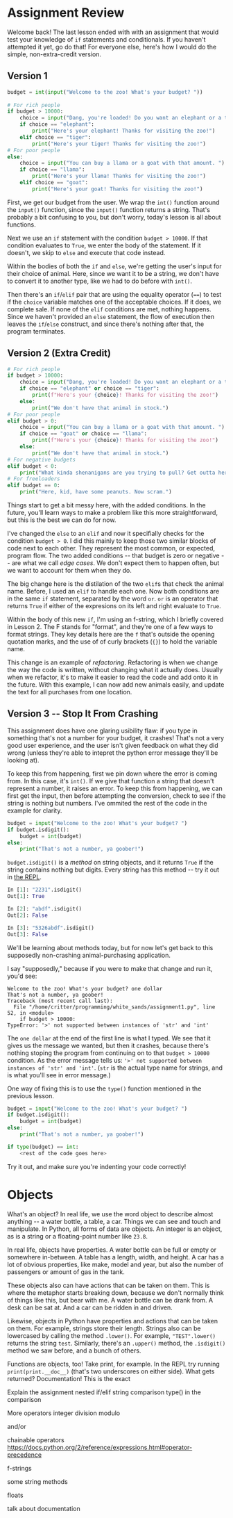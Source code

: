 # Assignment Review
Welcome back! The last lesson ended with with an assignment that would test your knowledge of `if` statements and conditionals. If you haven't attempted it yet, go do that! For everyone else, here's how I would do the simple, non-extra-credit version.

## Version 1
```python
budget = int(input("Welcome to the zoo! What's your budget? "))  
  
# For rich people  
if budget > 10000:  
    choice = input("Dang, you're loaded! Do you want an elephant or a tiger? ")  
    if choice == "elephant":  
        print("Here's your elephant! Thanks for visiting the zoo!")  
    elif choice == "tiger":  
        print("Here's your tiger! Thanks for visiting the zoo!")  
# For poor people  
else:  
    choice = input("You can buy a llama or a goat with that amount. ")  
    if choice == "llama":  
        print("Here's your llama! Thanks for visiting the zoo!")  
    elif choice == "goat":  
        print("Here's your goat! Thanks for visiting the zoo!")
```

First, we get our budget from the user. We wrap the `int()` function around the `input()` function, since the `input()` function returns a string. That's probably a bit confusing to you, but don't worry, today's lesson is all about functions.

Next we use an `if` statement with the condition `budget > 10000`. If that condition evaluates to `True`, we enter the body of the statement. If it doesn't, we skip to `else` and execute that code instead.

Within the bodies of both the `if` and `else`, we're getting the user's input for their choice of animal. Here, since we want it to be a string, we don't have to convert it to another type, like we had to do before with `int()`. 

Then there's an `if`/`elif` pair that are using the equality operator (`==`) to test if the `choice` variable matches one of the acceptable choices. If it does, we complete sale. If none of the `elif` conditions are met, nothing happens. Since we haven't provided an `else` statement, the flow of execution then leaves the `if`/`else` construct, and since there's nothing after that, the program terminates. 

## Version 2 (Extra Credit)

```python
# For rich people  
if budget > 10000:  
    choice = input("Dang, you're loaded! Do you want an elephant or a tiger? ")  
    if choice == "elephant" or choice == "tiger":  
        print(f"Here's your {choice}! Thanks for visiting the zoo!")  
    else:  
        print("We don't have that animal in stock.")  
# For poor people  
elif budget > 0:  
    choice = input("You can buy a llama or a goat with that amount. ")  
    if choice == "goat" or choice == "llama":  
        print(f"Here's your {choice}! Thanks for visiting the zoo!")  
    else:  
        print("We don't have that animal in stock.")  
# For negative budgets  
elif budget < 0:  
    print("What kinda shenanigans are you trying to pull? Get outta here!")  
# For freeloaders  
elif budget == 0:  
    print("Here, kid, have some peanuts. Now scram.")
```

Things start to get a bit messy here, with the added conditions. In the future, you'll learn ways to make a problem like this more straightforward, but this is the best we can do for now.

I've changed the `else` to an `elif` and now it specifially checks for the condition `budget > 0`. I did this mainly to keep those two similar blocks of code next to each other. They represent the most common, or expected, program flow. The two added conditions -- that budget is zero or negative -- are what we call *edge cases*. We don't expect them to happen often, but we want to account for them when they do.

The big change here is the distilation of the two `elif`s that check the animal name. Before, I used an `elif` to handle each one. Now both conditions are in the same `if` statement, separated by the word `or`. `or` is an operator that returns `True` if either of the expresions on its left and right evaluate to `True`.

Within the body of this new `if`, I'm using an f-string, which I briefly covered in Lesson 2. The F stands for "format", and they're one of a few ways to format strings. They key details here are the `f` that's outside the opening quotation marks, and the use of of curly brackets (`{}`) to hold the variable name. 

This change is an example of *refactoring*. Refactoring is when we change the way the code is written, without changing what it actually does. Usually when we refactor, it's to make it easier to read the code and add onto it in the future. With this example, I can now add new animals easily, and update the text for all purchases from one location.

## Version 3 -- Stop It From Crashing
This assignment does have one glaring usibility flaw: if you type in something that's not a number for your budget, it crashes! That's not a very good user experience, and the user isn't given feedback on what they did wrong (unless they're able to intepret the python error message they'll be looking at).

To keep this from happening, first we pin down where the error is coming from. In this case, it's `int()`. If we give that function a string that doesn't represent a number,  it raises an error. To keep this from happening, we can first get the input, then before attempting the conversion, check to see if the string is nothing but numbers. I've ommited the rest of the code in the example for clarity.

```python
budget = input("Welcome to the zoo! What's your budget? ")  
if budget.isdigit():  
    budget = int(budget)  
else:  
    print("That's not a number, ya goober!")
```

`budget.isdigit()` is a *method* on string objects, and it returns `True` if the string contains nothing but digits. Every string has this method -- try it out in [the REPL](https://www.pythonanywhere.com/try-ipython/).

```python
In [1]: "2231".isdigit()
Out[1]: True

In [2]: "abdf".isdigit()
Out[2]: False

In [3]: "5326abdf".isdigit()
Out[3]: False
```

We'll be learning about methods today, but for now let's get back to this supposedly non-crashing animal-purchasing application.

I say "supposedly," because if you were to make that change and run it, you'd see:
```
Welcome to the zoo! What's your budget? one dollar
That's not a number, ya goober!
Traceback (most recent call last):
  File "/home/critter/programming/white_sands/assignment1.py", line 52, in <module>
    if budget > 10000:
TypeError: '>' not supported between instances of 'str' and 'int'
```

The `one dollar` at the end of the first line is what I typed. We see that it gives us the message we wanted, but then it crashes, because there's nothing stoping the program from continuing on to that `budget > 10000` condition. As the error message tells us: `'>' not supported between instances of 'str' and 'int'`.  (`str` is the actual type name for strings, and is what you'll see in error message.)

One way of fixing this is to use the `type()` function mentioned in the previous lesson.

```python
budget = input("Welcome to the zoo! What's your budget? ")  
if budget.isdigit():  
    budget = int(budget)  
else:  
    print("That's not a number, ya goober!")

if type(budget) == int:
	<rest of the code goes here>
```

Try it out, and make sure you're indenting your code correctly!

# Objects
What's an object? In real life, we use the word object to describe almost anything -- a water bottle, a table, a car. Things we can see and touch and manipulate. In Python, all forms of data are objects. An integer is an object, as is a string or a floating-point number like `23.8`.

In real life, objects have properties. A water bottle can be full or empty or somewhere in-between. A table has a length, width, and height. A car has a lot of obvious properties, like make, model and year, but also the number of passengers or amount of gas in the tank.

These objects also can have actions that can be taken on them. This is where the metaphor starts breaking down, because we don't normally think of things like this, but bear with me. A water bottle can be drank from. A desk can be sat at. And a car can be ridden in and driven. 

Likewise, objects in Python have properties and actions that can be taken on them. For example, strings store their length. Strings also can be lowercased by calling the method `.lower()`. For example, `"TEST".lower()` returns the string `test`. Similarly, there's an `.upper()` method, the `.isdigit()` method we saw before, and a bunch of others.

Functions are objects, too! Take print, for example. In the REPL try running `print(print.__doc__)` (that's two underscores on either side). What gets returned? Documentation! This is the exact

Explain the assignment
nested if/elif
string comparison
type() in the comparison

More operators 
integer division
modulo

and/or

chainable operators
https://docs.python.org/2/reference/expressions.html#operator-precedence

f-strings

some string methods

floats

talk about documentation 